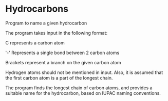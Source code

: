 # Hydrocarbons
Program to name a given hydrocarbon

The program takes input in the following format:

C represents a carbon atom

'-' Represents a single bond between 2 carbon atoms

Brackets represent a branch on the given carbon atom

Hydrogen atoms should not be mentioned in input. Also, it is assumed that the first carbon atom is a part of the longest chain.

The program finds the longest chain of carbon atoms, and provides a suitable name for the hydrocarbon, based on IUPAC naming conventions.
